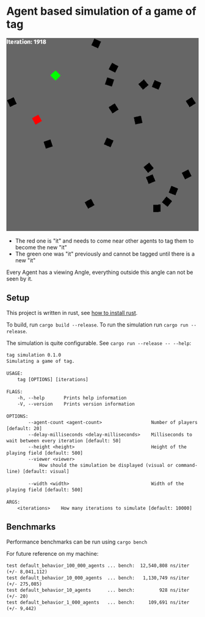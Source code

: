 # Agent based simulation of a game of tag

![screenshot](simulation.png)

* The red one is "it" and needs to come near other agents to tag them to become the new "it"
* The green one was "it" previously and cannot be tagged until there is a new "it"

Every Agent has a viewing Angle, everything outside this angle can not be seen by it.

## Setup

This project is written in rust, see [how to install rust](https://www.rust-lang.org/tools/install).

To build, run `cargo build --release`. To run the simulation run `cargo run --release`.

The simulation is quite configurable. See `cargo run --release -- --help`:
```
tag simulation 0.1.0
Simulating a game of tag.

USAGE:
    tag [OPTIONS] [iterations]

FLAGS:
    -h, --help       Prints help information
    -V, --version    Prints version information

OPTIONS:
        --agent-count <agent-count>                  Number of players [default: 20]
        --delay-milliseconds <delay-milliseconds>    Milliseconds to wait between every iteration [default: 50]
        --height <height>                            Height of the playing field [default: 500]
        --viewer <viewer>
            How should the simulation be displayed (visual or command-line) [default: visual]

        --width <width>                              Width of the playing field [default: 500]

ARGS:
    <iterations>    How many iterations to simulate [default: 10000]
```

## Benchmarks
Performance benchmarks can be run using `cargo bench`

For future reference on my machine:
```
test default_behavior_100_000_agents ... bench:  12,540,808 ns/iter (+/- 8,041,112)
test default_behavior_10_000_agents  ... bench:   1,130,749 ns/iter (+/- 275,085)
test default_behavior_10_agents      ... bench:         928 ns/iter (+/- 20)
test default_behavior_1_000_agents   ... bench:     109,691 ns/iter (+/- 9,442)
```
